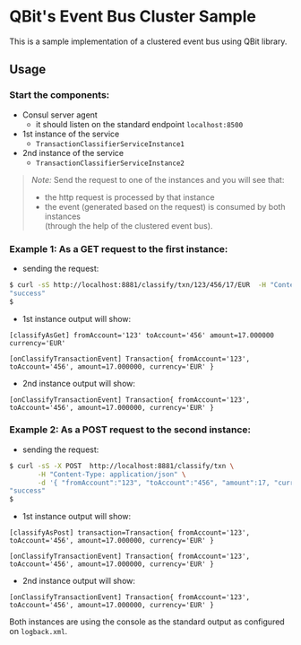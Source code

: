 # QBit's Event Bus Cluster Sample

This is a sample implementation of a clustered event bus using QBit library.

## Usage

### Start the components:
- Consul server agent
   - it should listen on the standard endpoint `localhost:8500`
- 1st instance of the service
   - `TransactionClassifierServiceInstance1`
- 2nd instance of the service
   - `TransactionClassifierServiceInstance2`

> _Note:_ Send the request to one of the instances and you will see that:
> - the http request is processed by that instance
> - the event (generated based on the request) is consumed by both instances<br/>(through the help of the clustered event bus).

### Example 1: As a GET request to the first instance:

- sending the request:
```bash
$ curl -sS http://localhost:8881/classify/txn/123/456/17/EUR  -H "Content-Type: application/json"
"success"
$
```
- 1st instance output will show:
```
[classifyAsGet] fromAccount='123' toAccount='456' amount=17.000000 currency='EUR'

[onClassifyTransactionEvent] Transaction{ fromAccount='123', toAccount='456', amount=17.000000, currency='EUR' }
```
- 2nd instance output will show:
```
[onClassifyTransactionEvent] Transaction{ fromAccount='123', toAccount='456', amount=17.000000, currency='EUR' }
```

### Example 2: As a POST request to the second instance:

- sending the request:
```bash
$ curl -sS -X POST  http://localhost:8881/classify/txn \
       -H "Content-Type: application/json" \
       -d '{ "fromAccount":"123", "toAccount":"456", "amount":17, "currency":"EUR" }'
"success"
$
```
- 1st instance output will show:
```
[classifyAsPost] transaction=Transaction{ fromAccount='123', toAccount='456', amount=17.000000, currency='EUR' }

[onClassifyTransactionEvent] Transaction{ fromAccount='123', toAccount='456', amount=17.000000, currency='EUR' }
```

- 2nd instance output will show:
```
[onClassifyTransactionEvent] Transaction{ fromAccount='123', toAccount='456', amount=17.000000, currency='EUR' }
```
Both instances are using the console as the standard output as configured on `logback.xml`.

